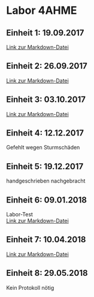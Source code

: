 # Labor  4AHME

## Einheit 1: 19.09.2017
[Link zur Markdown-Datei](https://github.com/HTLMechatronics/m14-la1-sx/blob/tutram12/tutram12_kw38.md)

## Einheit 2: 26.09.2017
[Link zur Markdown-Datei](https://github.com/HTLMechatronics/m14-la1-sx/blob/tutram12/tutram12_kw39.md)

## Einheit 3: 03.10.2017
[Link zur Markdown-Datei](https://github.com/HTLMechatronics/m14-la1-sx/blob/tutram12/tutram12_kw40.md)

## Einheit 4: 12.12.2017
Gefehlt wegen Sturmschäden

## Einheit 5: 19.12.2017
handgeschrieben nachgebracht

## Einheit 6: 09.01.2018
Labor-Test  
[Link zur Markdown-Datei](https://github.com/HTLMechatronics/m14-la1-sx/blob/tutram12/tutram12_kw02_2018.md)  

## Einheit 7: 10.04.2018
[Link zur Markdown-Datei](https://github.com/HTLMechatronics/m14-la1-sx/blob/tutram12/tutram12_kw15_2018.md)  

## Einheit 8: 29.05.2018
Kein Protokoll nötig
